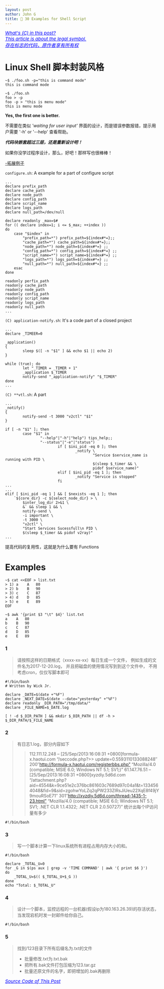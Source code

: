 ```yaml
---
layout: post
author: John G
title: 📰 30 Examples for Shell Script
---
```


<span style="color:blue; font-size:15px"><ins> *What's (C) in this post?*</ins></span><br>
<span style="color:blue; font-size:15px"><ins> *This article is about the legal symbol.*</ins></span><br>
<span style="color:blue; font-size:15px"><ins> *存在标志的代码，原作者享有所有权*</ins></span>

# Linux Shell 脚本封装风格

```terminal
~$ ./foo.sh -p="this is command mode"
this is command mode
```

```terminal
~$ ./foo.sh
foo > -p
foo -p > "this is menu mode"
this is menu mode
```

**Yes, the first one is better.**

不需要在类似 *'waiting for user input'* 界面的设计，而是错误参数报错，提示用户需要 '-h' or '--help' 查看帮助。

***代码块嵌套超过三层，还是重新设计吧！*** 

如果你没学过程序设计，那么，好吧！那样写也很棒棒！

<a href="https://raw.githubusercontent.com/iatomato/scripthub/master/shell-style.sh" target="_blank">-拓展例子</a>

`configure.sh`: A example for a part of configure script

```shell
...
declare prefix_path
declare cache_path
declare node_path
declare config_path
declare script_name
declare logs_path
declare null_path=/dev/null

declare readonly _max=$#
for (( declare index=1; i <= $_max; ++index ))
do
    case "$index" in
        "prefix_path=*") prefix_path=${index#*=};;
        "cache_path=*") cache_path=${index#*=};;
        "node_path=*") node_path=${index#*=} ;;
        "config_path=*") config_path=${index#*=} ;;
        "script_name=*") script_name=${index#*=} ;;
        "logs_path=*") logs_path=${index#*=} ;;
        "null_path=*") null_path=${index#*=} ;;
    esac
done

readonly perfix_path
readonly cache_path
readonly node_path
readonly config_path
readonly script_name
readonly logs_path
readonly null_path
...
```

`(C) application-notify.sh`: It's a code part of a closed project
```shell
...
declare _TIMEER=0

_application()
{
        sleep $([ -n "$1" ] && echo $1 || echo 2)
}

while (true); do
        let "_TIMER = _TIMER + 1"
        _application $_TIMER
        notify-send "_application-notify" "$_TIMER"
done
...
```

`(C) **vtl.sh`: A part
```shell
...
_notify()
{
        notify-send -t 3000 "v2ctl" "$1"
}

if [ -n "$1" ]; then
        case "$1" in
                "--help"|"-h"|"help") tips_help;;
                "--status"|"-e"|"status")
                        if [ $ini_pid -eq 0 ]; then
                                _notify \
                                        "Service $service_name is running with PID \
                                        $(sleep $_timer && \
                                        pidof $service_name)"
                        elif [ $ini_pid -eq 1 ]; then
                                _notify "Service is stopped"
                        fi
...
...
elif [ $ini_pid -eq 1 ] && [ $nexists -eq 1 ]; then
    `${core_dir} -c ${select_node_dir} > \
        $inter_log_dir 2>&1 \
        &` && sleep 1 && \
        notify-send \
        -i important \
        -t 3000 \
        "v2ctl" \
        "Start Services Sucessfull\n PID \
        $(sleep $_timer && pidof v2ray)"
...
```

提高代码的复用性，这就是为什么要有 Functions

# Examples

```terminal
~$ cat <<EOF > list.txt
> 1) a    A   80
> 2) b    B   90
> 3) c    C   87
> 4) d    D   85
> 5) e    E   89
EOF

~$ awk '{print $3 "\t" $4}' list.txt
a    A   80
b    B   90
c    C   87
d    D   85
e    E   89
```

### 1

> 请按照这样的日期格式（xxxx-xx-xx）每日生成一个文件，
> 例如生成的文件名为2017-12-20.log， 
> 并且把磁盘的使用情况写到到这个文件中，
> 不用考虑cron，仅仅写脚本即可

```shell
#!/bin/bash
# Written by Wick Jr.

declare _DATE=$(date +"%F")
declare _NEXT_DATE=$(date --date="yesterday" +"%F")
declare readonly _DIR_PATH="/tmp/data/"
declare _FILE_NAME=$_DATE.log

[ ! -d $_DIR_PATH ] && mkdir $_DIR_PATH || df -h > $_DIR_PATH/$_FILE_NAME
```

### 2

> 有日志1.log，部分内容如下
>> 112.111.12.248 – [25/Sep/2013:16:08:31 +0800]formula-x.haotui.com “/seccode.php?>> update=0.5593110133088248″ 200″http://formula-x.haotui.com/registerbbs.php” “Mozilla/4.0 (compatible; MSIE 6.0; Windows NT 5.1; SV1;)”
>> 61.147.76.51 – [25/Sep/2013:16:08:31 +0800]xyzdiy.5d6d.com “/attachment.php?aid=4554&k=9ce51e2c376bc861603c7689d97c04a1&t=1334564048&fid=9&sid=zgohwYoLZq2qPW233ZIRsJiUeu22XqE8f49jY9mouRSoE71″ 301″http://xyzdiy.5d6d.com/thread-1435-1-23.html” “Mozilla/4.0 (compatible; MSIE 6.0; Windows NT 5.1; SV1; .NET CLR 1.1.4322; .NET CLR 2.0.50727)”
> 统计出每个IP访问量有多少

```shell
#!/bin/bash
```

### 3

> 写一个脚本计算一下linux系统所有进程占用内存大小的和。

```shell
#!/bin/bash

declare _TOTAL_U=0
for _G in $(ps aux | grep -v 'TIME COMMAND' | awk '{ print $6 }')
do
    _TOTAL_U=$(( $_TOTAL_U+$_G ))
done
echo "Total: $_TOTAL_U"
```

### 4

>  设计一个脚本，监控远程的一台机器(假设ip为180.163.26.39)的存活状态，当发现宕机时发一封邮件给你自己。

```shell
#!/bin/bash
```

### 5

> 找到/123目录下所有后缀名为.txt的文件
> - 批量修改.txt为.txt.bak
> - 把所有.bak文件打包压缩为123.tar.gz
> - 批量还原文件的名字，即把增加的.bak再删除


[<span style="color:blue; font-size:15px"><ins>*Source Code of This Post*</ins></span>](https://raw.githubusercontent.com/iatomato/blogs/master/_posts/2021-05-19-shell-examples.md)

